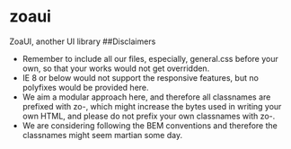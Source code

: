 # zoaui
ZoaUI, another UI library
##Disclaimers
* Remember to include all our files, especially, general.css before your own, so that your works would not get overridden.
* IE 8 or below would not support the responsive features, but no polyfixes would be provided here.
* We aim a modular approach here, and therefore all classnames are prefixed with zo-, which might increase the bytes used in writing your own HTML, and please do not prefix your own classnames with zo-.
* We are considering following the BEM conventions and therefore the classnames might seem martian some day.